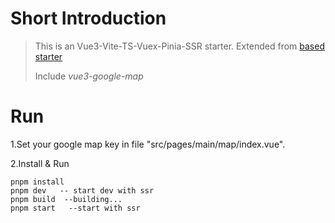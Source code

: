 # Short Introduction

> This is an Vue3-Vite-TS-Vuex-Pinia-SSR starter.  Extended from [based starter](https://github.com/vok123/vue3-ts-vite-ssr-starter)
>
> Include *vue3-google-map*



# Run

1.Set your google map key in file "src/pages/main/map/index.vue".

2.Install & Run

```shell
pnpm install 
pnpm dev   -- start dev with ssr
pnpm build  --building...
pnpm start   --start with ssr
```



